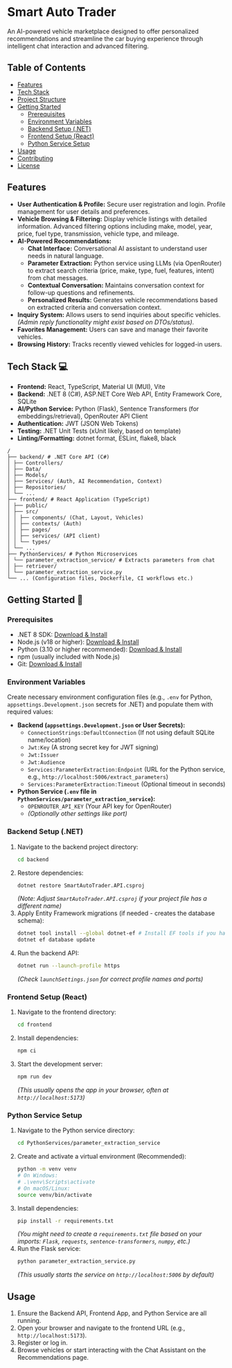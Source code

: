 # Smart Auto Trader

An AI-powered vehicle marketplace designed to offer personalized recommendations and streamline the car buying experience through intelligent chat interaction and advanced filtering.

## Table of Contents

- [Features](#features)
- [Tech Stack](#tech-stack)
- [Project Structure](#project-structure)
- [Getting Started](#getting-started)
  - [Prerequisites](#prerequisites)
  - [Environment Variables](#environment-variables)
  - [Backend Setup (.NET)](#backend-setup-net)
  - [Frontend Setup (React)](#frontend-setup-react)
  - [Python Service Setup](#python-service-setup)
- [Usage](#usage)
- [Contributing](#contributing)
- [License](#license)

## Features 

- **User Authentication & Profile:** Secure user registration and login. Profile management for user details and preferences.
- **Vehicle Browsing & Filtering:** Display vehicle listings with detailed information. Advanced filtering options including make, model, year, price, fuel type, transmission, vehicle type, and mileage.
- **AI-Powered Recommendations:**
  - **Chat Interface:** Conversational AI assistant to understand user needs in natural language.
  - **Parameter Extraction:** Python service using LLMs (via OpenRouter) to extract search criteria (price, make, type, fuel, features, intent) from chat messages.
  - **Contextual Conversation:** Maintains conversation context for follow-up questions and refinements.
  - **Personalized Results:** Generates vehicle recommendations based on extracted criteria and conversation context.
- **Inquiry System:** Allows users to send inquiries about specific vehicles. _(Admin reply functionality might exist based on DTOs/status)_.
- **Favorites Management:** Users can save and manage their favorite vehicles.
- **Browsing History:** Tracks recently viewed vehicles for logged-in users.

## Tech Stack 💻

- **Frontend:** React, TypeScript, Material UI (MUI), Vite
- **Backend:** .NET 8 (C#), ASP.NET Core Web API, Entity Framework Core, SQLite
- **AI/Python Service:** Python (Flask), Sentence Transformers (for embeddings/retrieval), OpenRouter API Client
- **Authentication:** JWT (JSON Web Tokens)
- **Testing:** .NET Unit Tests (xUnit likely, based on template)
- **Linting/Formatting:** dotnet format, ESLint, flake8, black

```
/
├── backend/ # .NET Core API (C#)
│ ├── Controllers/
│ ├── Data/
│ ├── Models/
│ ├── Services/ (Auth, AI Recommendation, Context)
│ ├── Repositories/
│ └── ...
├── frontend/ # React Application (TypeScript)
│ ├── public/
│ ├── src/
│ │ ├── components/ (Chat, Layout, Vehicles)
│ │ ├── contexts/ (Auth)
│ │ ├── pages/
│ │ ├── services/ (API client)
│ │ └── types/
│ └── ...
├── PythonServices/ # Python Microservices
│ └── parameter_extraction_service/ # Extracts parameters from chat
│ ├── retriever/
│ └── parameter_extraction_service.py
└── ... (Configuration files, Dockerfile, CI workflows etc.)
```

## Getting Started 🚀

### Prerequisites

- .NET 8 SDK: [Download & Install](https://dotnet.microsoft.com/download/dotnet/8.0)
- Node.js (v18 or higher): [Download & Install](https://nodejs.org/)
- Python (3.10 or higher recommended): [Download & Install](https://www.python.org/downloads/)
- npm (usually included with Node.js)
- Git: [Download & Install](https://git-scm.com/)

### Environment Variables

Create necessary environment configuration files (e.g., `.env` for Python, `appsettings.Development.json` secrets for .NET) and populate them with required values:

- **Backend (`appsettings.Development.json` or User Secrets):**
  - `ConnectionStrings:DefaultConnection` (If not using default SQLite name/location)
  - `Jwt:Key` (A strong secret key for JWT signing)
  - `Jwt:Issuer`
  - `Jwt:Audience`
  - `Services:ParameterExtraction:Endpoint` (URL for the Python service, e.g., `http://localhost:5006/extract_parameters`)
  - `Services:ParameterExtraction:Timeout` (Optional timeout in seconds)
- **Python Service (`.env` file in `PythonServices/parameter_extraction_service`):**
  - `OPENROUTER_API_KEY` (Your API key for OpenRouter)
  - _(Optionally other settings like port)_

### Backend Setup (.NET)

1.  Navigate to the backend project directory:
    ```bash
    cd backend
    ```
2.  Restore dependencies:
    ```bash
    dotnet restore SmartAutoTrader.API.csproj
    ```
    _(Note: Adjust `SmartAutoTrader.API.csproj` if your project file has a different name)_
3.  Apply Entity Framework migrations (if needed - creates the database schema):
    ```bash
    dotnet tool install --global dotnet-ef # Install EF tools if you haven't already
    dotnet ef database update
    ```
4.  Run the backend API:
    ```bash
    dotnet run --launch-profile https
    ```
    _(Check `launchSettings.json` for correct profile names and ports)_

### Frontend Setup (React)

1.  Navigate to the frontend directory:
    ```bash
    cd frontend
    ```
2.  Install dependencies:
    ```bash
    npm ci
    ```
3.  Start the development server:
    ```bash
    npm run dev
    ```
    _(This usually opens the app in your browser, often at `http://localhost:5173`)_

### Python Service Setup

1.  Navigate to the Python service directory:
    ```bash
    cd PythonServices/parameter_extraction_service
    ```
2.  Create and activate a virtual environment (Recommended):
    ```bash
    python -m venv venv
    # On Windows:
    # .\venv\Scripts\activate
    # On macOS/Linux:
    source venv/bin/activate
    ```
3.  Install dependencies:
    ```bash
    pip install -r requirements.txt
    ```
    _(You might need to create a `requirements.txt` file based on your imports: `Flask`, `requests`, `sentence-transformers`, `numpy`, etc.)_
4.  Run the Flask service:
    ```bash
    python parameter_extraction_service.py
    ```
    _(This usually starts the service on `http://localhost:5006` by default)_

## Usage

1.  Ensure the Backend API, Frontend App, and Python Service are all running.
2.  Open your browser and navigate to the frontend URL (e.g., `http://localhost:5173`).
3.  Register or log in.
4.  Browse vehicles or start interacting with the Chat Assistant on the Recommendations page.

